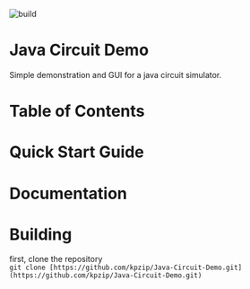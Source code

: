 ![build](https://github.com/kpzip/Java-Circuit-Demo/actions/workflows/gradle.yml/badge.svg)

# Java Circuit Demo

Simple demonstration and GUI for a java circuit simulator.

# Table of Contents



# Quick Start Guide

# Documentation

# Building

first, clone the repository  
``git clone [https://github.com/kpzip/Java-Circuit-Demo.git](https://github.com/kpzip/Java-Circuit-Demo.git)``
